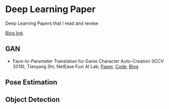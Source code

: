 # Deep Learning Paper
Deep Learning Papers that I read and review

[Blog link](https://escape-engineering.tistory.com/)

## GAN
 - Face-to-Parameter Translation for Game Character Auto-Creation (ICCV 2019), Tianyang Shi, NetEase Fuxi AI Lab, [Paper](https://arxiv.org/abs/2008.07132), [Code](https://github.com/FuxiCV/Face-to-Parameter-V2), [Blog](https://escape-engineering.tistory.com/entry/Face-to-parameter-translation?category=891722)

## Pose Estimation


## Object Detection


